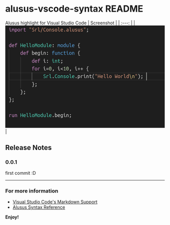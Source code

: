 # alusus-vscode-syntax README

Alusus highlight for Visual Studio Code
| Screenshot |
| :---: |
| ![alt](https://raw.githubusercontent.com/Alusus/alusus-vscode-syntax/master/screenshots/screenshot1.png) |
## Release Notes

### 0.0.1

first commit :D

-----------------------------------------------------------------------------------------------------------

### For more information

* [Visual Studio Code's Markdown Support](http://code.visualstudio.com/docs/languages/alusus)
* [Alusus Syntax Reference](https://alusus.net/Doc/reference.ar.html)

**Enjoy!**
